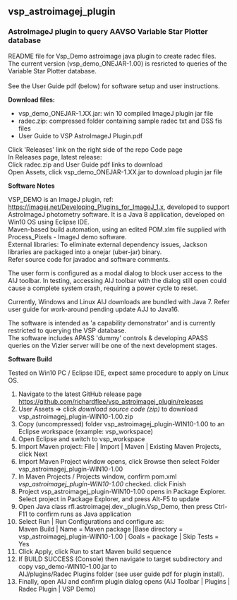 ## vsp_astroimagej_plugin

### AstroImageJ plugin to query AAVSO Variable Star Plotter database

README file for Vsp_Demo astroimage java plugin to create radec files.<br/>
The current version (vsp_demo_ONEJAR-1.00) is resricted to queries of the Variable Star Plotter database. <br/><br/>
See the User Guide pdf (below) for software setup and user instructions.

**Download files:**
-  vsp_demo_ONEJAR-1.XX.jar: win 10 compiled ImageJ plugin jar file
- radec.zip: compressed folder containing sample radec txt and DSS fis files
-  User Guide to VSP AstroImageJ Plugin.pdf

Click 'Releases' link on the right side of the repo Code page<br/>
In Releases page, latest release:<br/>
Click radec.zip and User Guide pdf links to download<br/>
Open Assets, click vsp_demo_ONEJAR-1.XX.jar to download plugin jar file<br/>

**Software Notes**

VSP_DEMO is an ImageJ plugin, ref: https://imagej.net/Developing_Plugins_for_ImageJ_1.x,
developed to support AstroImageJ photometry software. It  is a Java 8 application, developed on Win10 OS using Eclipse IDE. <BR/>
Maven-based build automation, using an edited POM.xlm file supplied with 
Process_Pixels - ImageJ demo software.  <br/>
External libraries: To eliminate external dependency issues, Jackson libraries are packaged into a onejar (uber-jar) binary.<br/>
Refer source code for javadoc and  software comments. <br/>

The user form is configured as  a modal dialog to block user access to the AIJ toolbar. In testing, accessing
AIJ toolbar with the dialog still open could cause a complete system crash, requiring a power cycle to reset. <br/>

Currently, Windows and Linux AIJ  downloads are bundled with Java 7.  Refer user guide for work-around pending update AJJ to Java16.
 
The software is intended as 'a capability demonstrator' and is currently restricted to querying the VSP database. <br/>
 The software includes APASS 'dummy' controls & developing APASS queries  on the Vizier server 
 will be one of the next development stages.
 
 **Software Build**
 
 Tested on Win10 PC  / Eclipse IDE,  expect same procedure to apply on Linux OS.
 
 1. Navigate to the latest GitHub release page https://github.com/richardflee/vsp_astroimagej_plugin/releases
 2. User Assets =>  click *download source code (zip)* to download vsp_astroimagej_plugin-WIN10-1.00.zip
 3.  Copy (uncompressed) folder vsp_astroimagej_plugin-WIN10-1.00 to an Eclipse workspace (example: vsp_workspace)
 4. Open Eclipse and switch to vsp_workspace
 5. Import Maven project: File | Import | Maven | Existing Maven Projects, click Next
 6. Import Maven Project window opens,  click Browse then select Folder vsp_astroimagej_plugin-WIN10-1.00
 7. In Maven Projects / Projects window, confirm pom.xml *vsp_astroimagej_plugin-WIN10-1.00* checked. click Finish
 8. Project vsp_astroimagej_plugin-WIN10-1.00 opens in Package Explorer. Select project in Package Explorer, and press Alt-F5 to update
 9. Open Java class rfl.astroimagej.dev._plugin.Vsp_Demo, then press Ctrl-F11 to confirm runs as Java application
 10. Select Run | Run Configurations and configure as:<br/> 
  Maven Build | Name = Maven package |Base directory = vsp_astroimagej_plugin-WIN10-1.00 | Goals = package | Skip Tests = Yes<br/>
 11. Click Apply, click Run to start Maven build sequence
12. If BUILD SUCCESS (Console) then navigate to target subdirectory and copy  vsp_demo-WIN10-1.00.jar to <br/>
        AIJ/plugins/Radec Plugins folder (see user guide pdf for plugin install).
13.  Finally, open AIJ and confirm plugin dialog opens (AIJ Toolbar | Plugins | Radec Plugin | VSP Demo)
 

 
 
 
 






